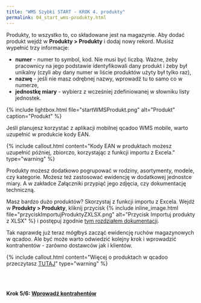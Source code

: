 ```yaml
---
title: "WMS Szybki START - KROK 4. produkty"
permalink: 04_start_wms-produkty.html 
---
```


Produkty, to wszystko to, co składowane jest na magazynie. Aby dodać produkt wejdź w **Produkty > Produkty** i dodaj nowy rekord. Musisz wypełnić trzy informacje:

- **numer** - numer to symbol, kod. Nie musi być liczbą. Ważne, żeby pracownicy na jego podstawie identyfikowali dany produkt i żeby był unikalny (czyli aby dany numer w liście produktów użyty był tylko raz),
- **nazwę** - jeśli nie masz odrębnej nazwy, wprowadź tu to samo co w numerze,
- **jednostkę miary** - wybierz z wcześniej zdefiniowanej w słowniku listy jednostek.

{% include lightbox.html file="startWMSProdukt.png" alt="Produkt" caption="Produkt" %}

Jeśli planujesz korzystać z aplikacji mobilnej qcadoo WMS mobile, warto uzupełnić w produkcie kody EAN. 

{% include callout.html content="Kody EAN w produktach możesz uzupełnić później, zbiorczo, korzystając z funkcji importu z Excela." type="warning" %}

Produkty możesz dodatkowo pogrupować w rodziny, asortymenty, modele, czy kategorie. Możesz też zastosować ewidencję w dodatkowej jednostce miary. A w zakładce Załączniki przypiąć jego zdjęcia, czy dokumentację techniczną.

Masz bardzo dużo produktów? Skorzystaj z funkcji importu z Excela. Wejdź w **Produkty > Produkty**, kliknij przycisk {% include inline_image.html file="przyciskImportujProduktyZXLSX.png" alt="Przycisk Importuj produkty z XLSX" %} i postępuj zgodnie [tym rozdziałem dokumentacji](/produkty.html#jak-zaimportować-produkty-z-excela).

Tak naprawdę już teraz mógłbyś zacząć ewidencję ruchów magazynowych w qcadoo. Ale być może warto odwiedzić kolejny krok i wprowadzić kontrahentów - zarówno dostawców jak i klientów.

{% include callout.html content="Więcej o produktach w qcadoo przeczytasz [TUTAJ](/produkty)" type="warning" %}


<br/>
<br/>

**Krok 5/6: [Wprowadź kontrahentów](/06_start_wms-firmy)**